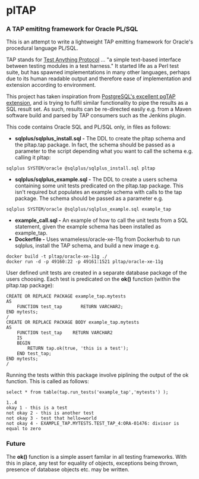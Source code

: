 # plTAP
### A TAP emititng framework for Oracle PL/SQL

This is an attempt to write a lightweight TAP emitting framework for Oracle's procedural language PL/SQL.

TAP stands for [Test Anything Protocol](https://testanything.org/) ... "a simple text-based interface between testing modules in a test harness." It started life as a Perl test suite, but has spawned implementations in many other languages, perhaps due to its human readable output and therefore ease of implementation and extension according to environment.

This project has taken inspiration from [PostgreSQL's excellent pgTAP extension](http://pgtap.org/), and is trying to fulfil similar functionality to pipe the results as a SQL result set.  As such, results can be re-directed easily e.g. from a Maven software build and parsed by TAP consumers such as the Jenkins plugin.

This code contains Oracle SQL and PL/SQL only, in files as follows:

 * **sqlplus/sqlplus_install.sql -** The DDL to create the pltap schema and the pltap.tap package. In fact, the schema should be passed as a parameter to the script depending what you want to call the schema e.g. calling it pltap:
```
sqlplus SYSTEM/oracle @sqlplus/sqlplus_install.sql pltap
```
 * **sqlplus/sqlplus_example.sql -** The DDL to create a users schema containing some unit tests predicated on the pltap.tap package. This isn't required but populates an example schema with calls to the tap package.  The schema should be passed as a parameter e.g.
```
sqlplus SYSTEM/oracle @sqlplus/sqlplus_example.sql example_tap
```
 * **example_call.sql -** An example of how to call the unit tests from a SQL statement, given the example schema has been installed as example_tap.
 * **Dockerfile -** Uses wnameless/oracle-xe-11g from Dockerhub to run sqlplus, install the TAP schema, and build a new image e.g.
```
docker build -t pltap/oracle-xe-11g ./
docker run -d -p 49160:22 -p 49161:1521 pltap/oracle-xe-11g
```
User defined unit tests are created in a separate database package of the users choosing.  Each test is predicated on the **ok()** function (within the pltap.tap package):
```
CREATE OR REPLACE PACKAGE example_tap.mytests
AS
	FUNCTION test_tap       RETURN VARCHAR2; 
END mytests;
/
CREATE OR REPLACE PACKAGE BODY example_tap.mytests
AS
	FUNCTION test_tap    RETURN VARCHAR2
	IS 
	BEGIN
		RETURN tap.ok(true, 'this is a test');
	END test_tap;
END mytests;
/
```
Running the tests within this package involve piplining the output of the ok function.  This is called as follows:
```
select * from table(tap.run_tests('example_tap','mytests') );
```

```
1..4
okay 1 - this is a test
not okay 2 - this is another test
not okay 3 - test that hello=world
not okay 4 - EXAMPLE_TAP.MYTESTS.TEST_TAP_4:ORA-01476: divisor is equal to zero
```

### Future
The **ok()** function is a simple assert familar in all testing frameworks.  With this in place, any test for equality of objects, exceptions being thrown, presence of database objects etc. may be written.

